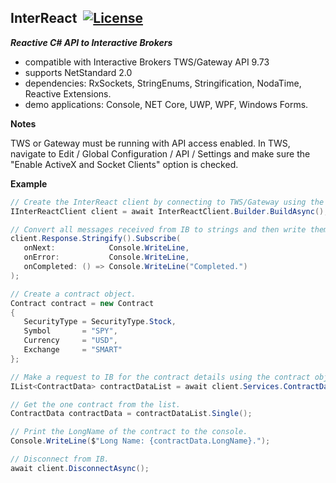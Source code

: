 ## InterReact&nbsp;&nbsp;[![License](https://img.shields.io/badge/license-Apache%202.0-7755BB.svg)](https://opensource.org/licenses/Apache-2.0)

***Reactive C# API to Interactive Brokers***
- compatible with Interactive Brokers TWS/Gateway API 9.73
- supports NetStandard 2.0
- dependencies: RxSockets, StringEnums, Stringification, NodaTime, Reactive Extensions.
- demo applications: Console, NET Core, UWP, WPF, Windows Forms.

**Notes**

TWS or Gateway must be running with API access enabled. In TWS, navigate to Edit / Global Configuration / API / Settings and make sure the "Enable ActiveX and Socket Clients" option is checked.

**Example**

```csharp
// Create the InterReact client by connecting to TWS/Gateway using the default port and a random clientId.
IInterReactClient client = await InterReactClient.Builder.BuildAsync();

// Convert all messages received from IB to strings and then write them to the console.
client.Response.Stringify().Subscribe(
   onNext:            Console.WriteLine, 
   onError:           Console.WriteLine, 
   onCompleted: () => Console.WriteLine("Completed.")
);

// Create a contract object.
Contract contract = new Contract
{
   SecurityType = SecurityType.Stock,
   Symbol       = "SPY",
   Currency     = "USD",
   Exchange     = "SMART"
};

// Make a request to IB for the contract details using the contract object.
IList<ContractData> contractDataList = await client.Services.ContractDataObservable(contract);

// Get the one contract from the list.
ContractData contractData = contractDataList.Single();

// Print the LongName of the contract to the console.
Console.WriteLine($"Long Name: {contractData.LongName}.");

// Disconnect from IB.
await client.DisconnectAsync();
```
